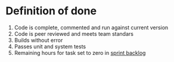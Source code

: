 # Definition of done

1. Code is complete, commented and run against current version
2. Code is peer reviewed and meets team standars
3. Builds without error
4. Passes unit and system tests
5. Remaining hours for task set to zero in [sprint backlog]((https://docs.google.com/spreadsheets/d/1tENnlKtYbCaMsuIFtkuLRumiq6fCyp-DeZCgLi0Ofms/edit#gid=1))